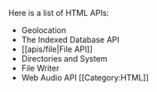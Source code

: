 Here is a list of HTML APIs:
* Geolocation
* The Indexed Database API
* [[apis/file|File API]]
* Directories and System
* File Writer
* Web Audio API
[[Category:HTML]]
